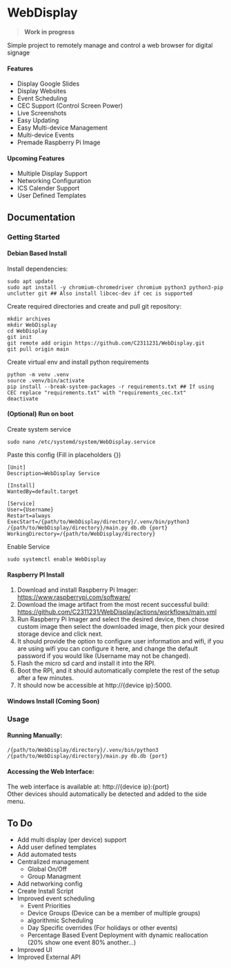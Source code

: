 
# WebDisplay
> **Work in progress**

Simple project to remotely manage and control a web browser for digital signage
#### Features
- Display Google Slides
- Display Websites
- Event Scheduling
- CEC Support (Control Screen Power)
- Live Screenshots
- Easy Updating
- Easy Multi-device Management
- Multi-device Events
- Premade Raspberry Pi Image
#### Upcoming Features
- Multiple Display Support
- Networking Configuration
- ICS Calender Support
- User Defined Templates

## Documentation

### Getting Started
#### Debian Based Install

Install dependencies:

    sudo apt update
    sudo apt install -y chromium-chromedriver chromium python3 python3-pip unclutter git ## Also install libcec-dev if cec is supported

Create required directories and create and pull git repository:

    mkdir archives
    mkdir WebDisplay
    cd WebDisplay
    git init
    git remote add origin https://github.com/C2311231/WebDisplay.git
    git pull origin main

Create virtual env and install python requirements

    python -m venv .venv
    source .venv/bin/activate
    pip install --break-system-packages -r requirements.txt ## If using CEC replace "requirements.txt" with "requirements_cec.txt"
    deactivate

#### (Optional) Run on boot
Create system service

    sudo nano /etc/systemd/system/WebDisplay.service

Paste this config (Fill in placeholders {})

    [Unit]
    Description=WebDisplay Service

    [Install]
    WantedBy=default.target

    [Service]
    User={Username}
    Restart=always
    ExecStart=/{path/to/WebDisplay/directory}/.venv/bin/python3 /{path/to/WebDisplay/directory}/main.py db.db {port}
    WorkingDirectory=/{path/to/WebDisplay/directory}

Enable Service

    sudo systemctl enable WebDisplay

#### Raspberry PI Install
1. Download and install Raspberry Pi Imager: https://www.raspberrypi.com/software/
1. Download the image artifact from the most recent successful build: https://github.com/C2311231/WebDisplay/actions/workflows/main.yml
1. Run Raspberry Pi Imager and select the desired device, then chose custom image then select the downloaded image, then pick your desired storage device and click next.
1. It should provide the option to configure user information and wifi, if you are using wifi you can configure it here, and change the default password if you would like (Username may not be changed).
1. Flash the micro sd card and install it into the RPI.
1. Boot the RPI, and it should automatically complete the rest of the setup after a few minutes.
1. It should now be accessible at http://{device ip}:5000.
#### Windows Install (Coming Soon)
### Usage
#### Running Manually:
    /{path/to/WebDisplay/directory}/.venv/bin/python3 /{path/to/WebDisplay/directory}/main.py db.db {port}
#### Accessing the Web Interface:
The web interface is available at: http://{device ip}:{port}  
Other devices should automatically be detected and added to the side menu.

## To Do
- Add multi display (per device) support
- Add user defined templates
- Add automated tests
- Centralized management
    - Global On/Off
    - Group Managment
- Add networking config
- Create Install Script
- Improved event scheduling
    - Event Priorities
    - Device Groups (Device can be a member of multiple groups)
    - algorithmic Scheduling
    - Day Specific overrides (For holidays or other events)
    - Percentage Based Event Deployment with dynamic reallocation (20% show one event 80% another...)
- Improved UI
- Improved External API